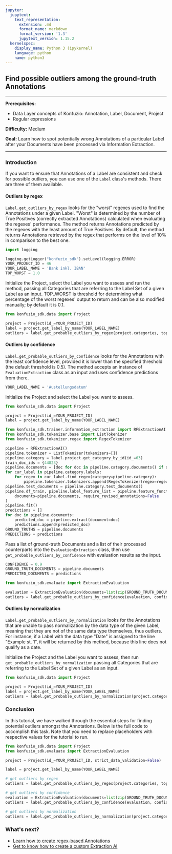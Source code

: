 ```yaml
---
jupyter:
  jupytext:
    text_representation:
      extension: .md
      format_name: markdown
      format_version: '1.3'
      jupytext_version: 1.15.2
  kernelspec:
    display_name: Python 3 (ipykernel)
    language: python
    name: python3
---
```


## Find possible outliers among the ground-truth Annotations

---

**Prerequisites:**

- Data Layer concepts of Konfuzio: Annotation, Label, Document, Project
- Regular expressions

**Difficulty:** Medium

**Goal:** Learn how to spot potentially wrong Annotations of a particular Label after your Documents have been processed via Information Extraction.

---

### Introduction

If you want to ensure that Annotations of a Label are consistent and check for possible outliers, you can use one of the `Label` class's methods. There are three of them available.

#### Outliers by regex

`Label.get_outliers_by_regex` looks for the "worst" regexes used to find the Annotations under a given Label. "Worst" is determined by
the number of True Positives (correctly extracted Annotations) calculated when evaluating the regexes' performance. The method returns Annotations predicted by the regexes with the least amount of True Positives. By default, the method returns Annotations retrieved by the regex that performs on the level of 10% in comparison to the best one.

```python editable=true slideshow={"slide_type": ""} tags=["remove-cell"]
import logging

logging.getLogger("konfuzio_sdk").setLevel(logging.ERROR)
YOUR_PROJECT_ID = 46
YOUR_LABEL_NAME = 'Bank inkl. IBAN'
TOP_WORST = 1.0
```

Initialize the Project, select the Label you want to assess and run the method, passing all Categories that are referring to the Label Set of a given Label as an input. TOP_WORST is threshold for determining what percentage of the worst regexes' output to return and can be also modified manually; by default it is 0.1.

```python editable=true slideshow={"slide_type": ""} vscode={"languageId": "plaintext"}
from konfuzio_sdk.data import Project

project = Project(id_=YOUR_PROJECT_ID)
label = project.get_label_by_name(YOUR_LABEL_NAME)
outliers = label.get_probable_outliers_by_regex(project.categories, top_worst_percentage=TOP_WORST)
```

#### Outliers by confidence

`Label.get_probable_outliers_by_confidence` looks for the Annotations with the least confidence level, provided it is lower
than the specified threshold (the default threshold is 0.5). The method accepts an instance of `EvaluationExtraction` class as an input and uses confidence predictions from there.

```python editable=true slideshow={"slide_type": ""} tags=["remove-cell"]
YOUR_LABEL_NAME = 'Austellungsdatum'
```

Initialize the Project and select the Label you want to assess.

```python editable=true slideshow={"slide_type": ""}
from konfuzio_sdk.data import Project

project = Project(id_=YOUR_PROJECT_ID)
label = project.get_label_by_name(YOUR_LABEL_NAME)
```

```python editable=true slideshow={"slide_type": ""} tags=["remove-cell"]
from konfuzio_sdk.trainer.information_extraction import RFExtractionAI
from konfuzio_sdk.tokenizer.base import ListTokenizer
from konfuzio_sdk.tokenizer.regex import RegexTokenizer

pipeline = RFExtractionAI()
pipeline.tokenizer = ListTokenizer(tokenizers=[])
pipeline.category = label.project.get_category_by_id(id_=63)
train_doc_ids = {44823}
pipeline.documents = [doc for doc in pipeline.category.documents() if doc.id_ in train_doc_ids]
for cur_label in pipeline.category.labels:
    for regex in cur_label.find_regex(category=pipeline.category):
        pipeline.tokenizer.tokenizers.append(RegexTokenizer(regex=regex))
pipeline.test_documents = pipeline.category.test_documents()
pipeline.df_train, pipeline.label_feature_list = pipeline.feature_function(
    documents=pipeline.documents, require_revised_annotations=False
)
pipeline.fit()
predictions = []
for doc in pipeline.documents:
    predicted_doc = pipeline.extract(document=doc)
    predictions.append(predicted_doc)
GROUND_TRUTHS = pipeline.documents
PREDICTIONS = predictions
```

Pass a list of ground-truth Documents and a list of their processed counterparts into the `EvaluationExtraction` class, then use `get_probable_outliers_by_confidence` with evaluation results as the input.

```python editable=true slideshow={"slide_type": ""} tags=["remove-cell"]
CONFIDENCE = 0.9
GROUND_TRUTH_DOCUMENTS = pipeline.documents
PREDICTED_DOCUMENTS = predictions
```

```python editable=true slideshow={"slide_type": ""} tags=["remove-output"]
from konfuzio_sdk.evaluate import ExtractionEvaluation

evaluation = ExtractionEvaluation(documents=list(zip(GROUND_TRUTH_DOCUMENTS, PREDICTED_DOCUMENTS)), strict=False)
outliers = label.get_probable_outliers_by_confidence(evaluation, confidence=CONFIDENCE)
```

#### Outliers by normalization

`Label.get_probable_outliers_by_normalization` looks for the Annotations that are unable to pass normalization by the data
type of the given Label, meaning that they are not of the same data type themselves, thus outliers. For instance, if a Label with the data type "Date" is assigned to the line "Example st. 1", it will be returned by this method, because this line does not qualify as a date.

Initialize the Project and the Label you want to assess, then run `get_probable_outliers_by_normalization` passing all Categories that are referring to the Label Set of a given Label as an input.
<!-- #endregion -->

```python editable=true slideshow={"slide_type": ""}
from konfuzio_sdk.data import Project

project = Project(id_=YOUR_PROJECT_ID)
label = project.get_label_by_name(YOUR_LABEL_NAME)
outliers = label.get_probable_outliers_by_normalization(project.categories)
```

### Conclusion
In this tutorial, we have walked through the essential steps for finding potential outliers amongst the Annotations. Below is the full code to accomplish this task.
Note that you need to replace placeholders with respective values for the tutorial to run.

```python editable=true slideshow={"slide_type": ""} tags=["skip-execution", "nbval-skip"] vscode={"languageId": "plaintext"}
from konfuzio_sdk.data import Project
from konfuzio_sdk.evaluate import ExtractionEvaluation

project = Project(id_=YOUR_PROJECT_ID, strict_data_validation=False)

label = project.get_label_by_name(YOUR_LABEL_NAME)

# get outliers by regex
outliers = label.get_probable_outliers_by_regex(project.categories, top_worst_percentage=TOP_WORST)

# get outliers by confidence
evaluation = ExtractionEvaluation(documents=list(zip(GROUND_TRUTH_DOCUMENTS, PREDICTED_DOCUMENTS)), strict=False)
outliers = label.get_probable_outliers_by_confidence(evaluation, confidence=CONFIDENCE)

# get outliers by normalization
outliers = label.get_probable_outliers_by_normalization(project.categories)
```

### What's next?

- [Learn how to create regex-based Annotations](https://dev.konfuzio.com/sdk/tutorials/regex_based_annotations/index.html)
- [Get to know how to create a custom Extraction AI](https://dev.konfuzio.com/sdk/tutorials/information_extraction/index.html#train-a-custom-date-extraction-ai)

